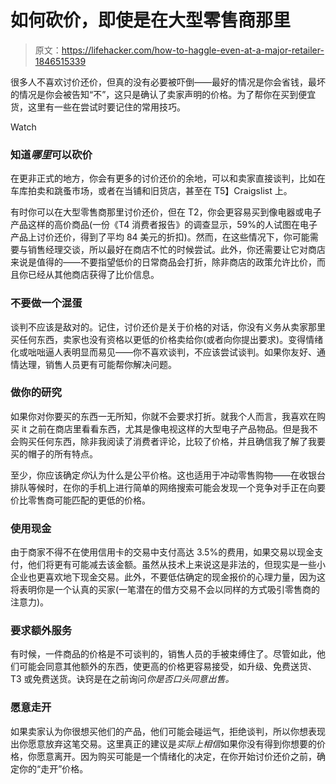 # 如何砍价，即使是在大型零售商那里

> 原文：<https://lifehacker.com/how-to-haggle-even-at-a-major-retailer-1846515339>

很多人不喜欢讨价还价，但真的没有必要被吓倒——最好的情况是你会省钱，最坏的情况是你会被告知“不”，这只是确认了卖家声明的价格。为了帮你在买到便宜货，这里有一些在尝试时要记住的常用技巧。

Watch

### **知道*哪里*可以砍价**

在更非正式的地方，你会有更多的讨价还价的余地，可以和卖家直接谈判，比如在车库拍卖和跳蚤市场，或者在当铺和旧货店，甚至在 T5】Craigslist 上。

有时你可以在大型零售商那里讨价还价，但在 T2，你会更容易买到像电器或电子产品这样的高价商品(一份《T4 消费者报告》的调查显示，59%的人试图在电子产品上讨价还价，得到了平均 84 美元的折扣)。然而，在这些情况下，你可能需要与销售经理交谈，所以最好在商店不忙的时候尝试。此外，你还需要让它对商店来说是值得的——不要指望低价的日常商品会打折，除非商店的政策允许比价，而且你已经从其他商店获得了比价信息。

### 不要做一个混蛋

谈判不应该是敌对的。记住，讨价还价是关于价格的对话，你没有义务从卖家那里买任何东西，卖家也没有资格以更低的价格卖给你(或者向你提出要求)。变得情绪化或咄咄逼人表明显而易见——你不喜欢谈判，不应该尝试谈判。如果你友好、通情达理，销售人员更有可能帮你解决问题。

### **做你的研究**

如果你对你要买的东西一无所知，你就不会要求打折。就我个人而言，我喜欢在购买 it 之前在商店里看看东西，尤其是像电视这样的大型电子产品物品。但是我不会购买任何东西，除非我阅读了消费者评论，比较了价格，并且确信我了解了我要买的帽子的所有特点。

至少，你应该确定*你*认为什么是公平价格。这也适用于冲动零售购物——在收银台排队等候时，在你的手机上进行简单的网络搜索可能会发现一个竞争对手正在向要价比零售商可能匹配的更低的价格。

### 使用现金

由于商家不得不在使用信用卡的交易中支付高达 3.5%的费用，如果交易以现金支付，他们将更有可能减去该金额。虽然从技术上来说这是非法的，但现实是一些小企业也更喜欢地下现金交易。此外，不要低估确定的现金报价的心理力量，因为这将表明你是一个认真的买家(一笔潜在的借方交易不会以同样的方式吸引零售商的注意力)。

### 要求额外服务

有时候，一件商品的价格是不可谈判的，销售人员的手被束缚住了。尽管如此，他们可能会同意其他额外的东西，使更高的价格更容易接受，如升级、免费送货、T3 或免费送货。诀窍是在之前询问*你是否口头同意出售。*

### 愿意走开

如果卖家认为你很想买他们的产品，他们可能会碰运气，拒绝谈判，所以你想表现出你愿意放弃这笔交易。这里真正的建议是*实际上相信*如果你没有得到你想要的价格，你愿意离开。因为购买可能是一个情绪化的决定，在你开始讨价还价之前，确定你的“走开”价格。